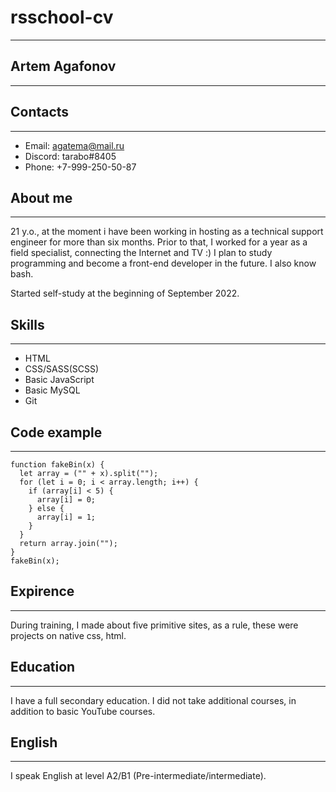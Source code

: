 # rsschool-cv

---

## Artem Agafonov

---

## Contacts

---

- Email: agatema@mail.ru
- Discord: tarabo#8405
- Phone: +7-999-250-50-87

## About me

---

21 y.o., at the moment i have been working in hosting as a technical support engineer for more than six months. Prior to that, I worked for a year as a field specialist, connecting the Internet and TV :) I plan to study programming and become a front-end developer in the future. I also know bash.

Started self-study at the beginning of September 2022.

## Skills

---

- HTML
- CSS/SASS(SCSS)
- Basic JavaScript
- Basic MySQL
- Git

## Code example

---

```
function fakeBin(x) {
  let array = ("" + x).split("");
  for (let i = 0; i < array.length; i++) {
    if (array[i] < 5) {
      array[i] = 0;
    } else {
      array[i] = 1;
    }
  }
  return array.join("");
}
fakeBin(x);
```

## Expirence

---

During training, I made about five primitive sites, as a rule, these were projects on native css, html.

## Education

---

I have a full secondary education. I did not take additional courses, in addition to basic YouTube courses.

## English

---

I speak English at level A2/B1 (Pre-intermediate/intermediate).
